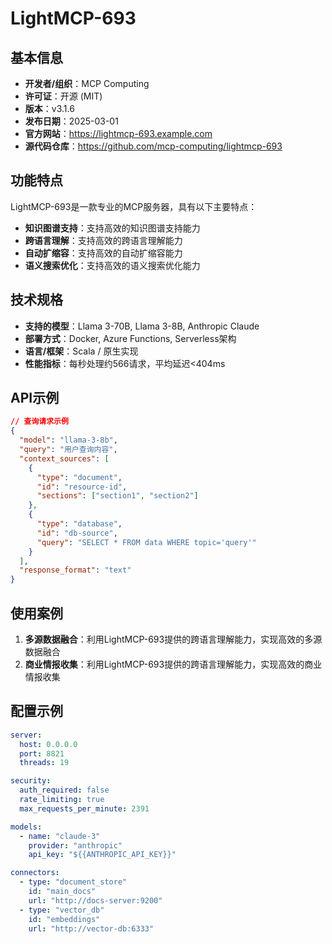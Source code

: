 # LightMCP-693

## 基本信息

- **开发者/组织**：MCP Computing
- **许可证**：开源 (MIT)
- **版本**：v3.1.6
- **发布日期**：2025-03-01
- **官方网站**：https://lightmcp-693.example.com
- **源代码仓库**：https://github.com/mcp-computing/lightmcp-693

## 功能特点

LightMCP-693是一款专业的MCP服务器，具有以下主要特点：

- **知识图谱支持**：支持高效的知识图谱支持能力
- **跨语言理解**：支持高效的跨语言理解能力
- **自动扩缩容**：支持高效的自动扩缩容能力
- **语义搜索优化**：支持高效的语义搜索优化能力


## 技术规格

- **支持的模型**：Llama 3-70B, Llama 3-8B, Anthropic Claude
- **部署方式**：Docker, Azure Functions, Serverless架构
- **语言/框架**：Scala / 原生实现
- **性能指标**：每秒处理约566请求，平均延迟<404ms

## API示例

```json
// 查询请求示例
{
  "model": "llama-3-8b",
  "query": "用户查询内容",
  "context_sources": [
    {
      "type": "document",
      "id": "resource-id",
      "sections": ["section1", "section2"]
    },
    {
      "type": "database",
      "id": "db-source",
      "query": "SELECT * FROM data WHERE topic='query'"
    }
  ],
  "response_format": "text"
}
```

## 使用案例

1. **多源数据融合**：利用LightMCP-693提供的跨语言理解能力，实现高效的多源数据融合
2. **商业情报收集**：利用LightMCP-693提供的跨语言理解能力，实现高效的商业情报收集


## 配置示例

```yaml
server:
  host: 0.0.0.0
  port: 8821
  threads: 19

security:
  auth_required: false
  rate_limiting: true
  max_requests_per_minute: 2391

models:
  - name: "claude-3"
    provider: "anthropic"
    api_key: "${{ANTHROPIC_API_KEY}}"

connectors:
  - type: "document_store"
    id: "main_docs"
    url: "http://docs-server:9200"
  - type: "vector_db"
    id: "embeddings"
    url: "http://vector-db:6333"
```